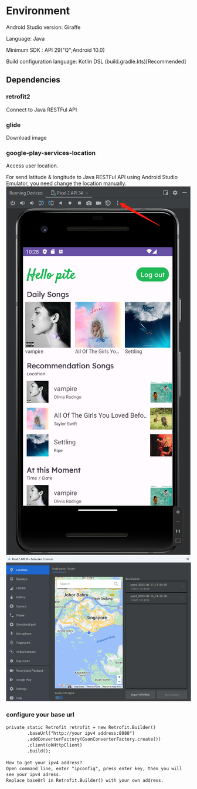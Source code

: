 # Environment

Android Studio version: Giraffe

Language: Java

Minimum SDK : API 29("Q";Android 10.0)

Build configuration language: Kotlin DSL (build.gradle.kts)[Recommended]

## Dependencies
### retrofit2
Connect to Java RESTFul API

### glide
Download image

### google-play-services-location
Access user location.

For send latitude & longitude to Java RESTFul API using Android Studio Emulator, you need change the location manually.
![customerize-location-settings-01](app/src/main/res/drawable/customerize_location_settings_01.png)
![custermerize-location](app/src/main/res/drawable/customerize_location_02.png)

### configure your base url
    private static Retrofit retrofit = new Retrofit.Builder()
            .baseUrl("http://your ipv4 address:8080")
            .addConverterFactory(GsonConverterFactory.create())
            .client(okHttpClient)
            .build();
    
    How to get your ipv4 address?
    Open command line, enter "ipconfig", press enter key, then you will see your ipv4 adress. 
    Replace baseUrl in Retrofit.Builder() with your own address.